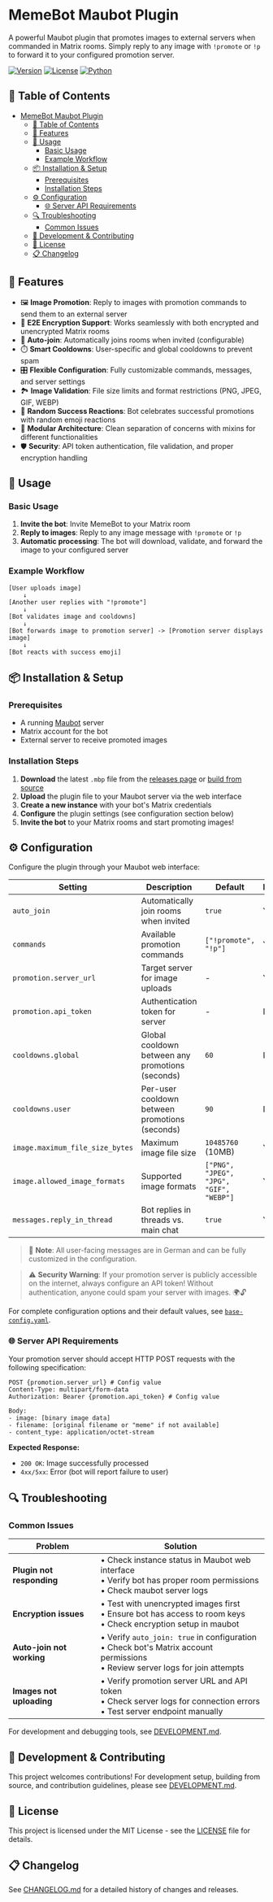 # MemeBot Maubot Plugin

A powerful Maubot plugin that promotes images to external servers when commanded in Matrix rooms. Simply reply to any image with `!promote` or `!p` to forward it to your configured promotion server.

[![Version](https://img.shields.io/badge/version-0.0.1-blue.svg)](CHANGELOG.md)
[![License](https://img.shields.io/badge/license-MIT-green.svg)](LICENSE)
[![Python](https://img.shields.io/badge/python-3.10+-blue.svg)](https://python.org)

## 📑 Table of Contents

- [MemeBot Maubot Plugin](#memebot-maubot-plugin)
  - [📑 Table of Contents](#-table-of-contents)
  - [🚀 Features](#-features)
  - [🎯 Usage](#-usage)
    - [Basic Usage](#basic-usage)
    - [Example Workflow](#example-workflow)
  - [📦 Installation \& Setup](#-installation--setup)
    - [Prerequisites](#prerequisites)
    - [Installation Steps](#installation-steps)
  - [⚙️ Configuration](#️-configuration)
    - [🌐 Server API Requirements](#-server-api-requirements)
  - [🔍 Troubleshooting](#-troubleshooting)
    - [Common Issues](#common-issues)
  - [🔧 Development \& Contributing](#-development--contributing)
  - [📄 License](#-license)
  - [📋 Changelog](#-changelog)

## 🚀 Features

- 🖼️ **Image Promotion**: Reply to images with promotion commands to send them to an external server
- 🔐 **E2E Encryption Support**: Works seamlessly with both encrypted and unencrypted Matrix rooms
- 🤖 **Auto-join**: Automatically joins rooms when invited (configurable)
- ⏱️ **Smart Cooldowns**: User-specific and global cooldowns to prevent spam
- 🎛️ **Flexible Configuration**: Fully customizable commands, messages, and server settings
- 🏞️ **Image Validation**: File size limits and format restrictions (PNG, JPEG, GIF, WEBP)
- 🎉 **Random Success Reactions**: Bot celebrates successful promotions with random emoji reactions
- 🎨 **Modular Architecture**: Clean separation of concerns with mixins for different functionalities
- 🛡️ **Security**: API token authentication, file validation, and proper encryption handling

## 🎯 Usage

### Basic Usage

1. **Invite the bot**: Invite MemeBot to your Matrix room
2. **Reply to images**: Reply to any image message with `!promote` or `!p`
3. **Automatic processing**: The bot will download, validate, and forward the image to your configured server

### Example Workflow

```
[User uploads image] 
    ↓
[Another user replies with "!promote"]
    ↓ 
[Bot validates image and cooldowns]
    ↓
[Bot forwards image to promotion server] -> [Promotion server displays image]
    ↓
[Bot reacts with success emoji]
```

## 📦 Installation & Setup

### Prerequisites

- A running [Maubot](https://github.com/maubot/maubot) server
- Matrix account for the bot
- External server to receive promoted images

### Installation Steps

1. **Download** the latest `.mbp` file from the [releases page](https://github.com/lucaszischka/MemeBot/releases) or [build from source](DEVELOPMENT.md)
2. **Upload** the plugin file to your Maubot server via the web interface
3. **Create a new instance** with your bot's Matrix credentials
4. **Configure** the plugin settings (see configuration section below)
5. **Invite the bot** to your Matrix rooms and start promoting images!

## ⚙️ Configuration

Configure the plugin through your Maubot web interface:

| Setting | Description | Default | Required |
|---------|-------------|---------|----------|
| `auto_join` | Automatically join rooms when invited | `true` | Yes |
| `commands` | Available promotion commands | `["!promote", "!p"]` | Yes |
| `promotion.server_url` | Target server for image uploads | - | Yes |
| `promotion.api_token` | Authentication token for server | - | No (`""`) |
| `cooldowns.global` | Global cooldown between any promotions (seconds) | `60` | No (`0`) |
| `cooldowns.user` | Per-user cooldown between promotions (seconds) | `90` | No (`0`) |
| `image.maximum_file_size_bytes` | Maximum image file size | `10485760` (10MB) | Yes |
| `image.allowed_image_formats` | Supported image formats | `["PNG", "JPEG", "JPG", "GIF", "WEBP"]` | Yes |
| `messages.reply_in_thread` | Bot replies in threads vs. main chat | `true` | Yes |

> 📝 **Note**: All user-facing messages are in German and can be fully customized in the configuration.

> ⚠️ **Security Warning**: If your promotion server is publicly accessible on the internet, always configure an API token! Without authentication, anyone could spam your server with images. 🌍🔓

For complete configuration options and their default values, see [`base-config.yaml`](base-config.yaml).

### 🌐 Server API Requirements

Your promotion server should accept HTTP POST requests with the following specification:

```http
POST {promotion.server_url} # Config value
Content-Type: multipart/form-data
Authorization: Bearer {promotion.api_token} # Config value

Body:
- image: [binary image data]
- filename: [original filename or "meme" if not available]
- content_type: application/octet-stream
```

**Expected Response:**
- `200 OK`: Image successfully processed
- `4xx/5xx`: Error (bot will report failure to user)

## 🔍 Troubleshooting

### Common Issues

| Problem | Solution |
|---------|----------|
| **Plugin not responding** | • Check instance status in Maubot web interface<br>• Verify bot has proper room permissions<br>• Check maubot server logs |
| **Encryption issues** | • Test with unencrypted images first<br>• Ensure bot has access to room keys<br>• Check encryption setup in maubot |
| **Auto-join not working** | • Verify `auto_join: true` in configuration<br>• Check bot's Matrix account permissions<br>• Review server logs for join attempts |
| **Images not uploading** | • Verify promotion server URL and API token<br>• Check server logs for connection errors<br>• Test server endpoint manually |

For development and debugging tools, see [DEVELOPMENT.md](DEVELOPMENT.md).

## 🔧 Development & Contributing

This project welcomes contributions! For development setup, building from source, and contribution guidelines, please see [DEVELOPMENT.md](DEVELOPMENT.md).

## 📄 License

This project is licensed under the MIT License - see the [LICENSE](LICENSE) file for details.

## 📋 Changelog

See [CHANGELOG.md](CHANGELOG.md) for a detailed history of changes and releases.
